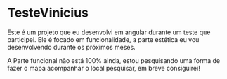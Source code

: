 # TesteVinicius

Este é um projeto que eu desenvolvi em angular durante um teste que participei. Ele é focado em funcionalidade, a parte estética eu vou desenvolvendo durante os próximos meses. 


A Parte funcional não está 100% ainda, estou pesquisando uma forma de fazer o mapa acompanhar o local pesquisar, em breve consiguirei!